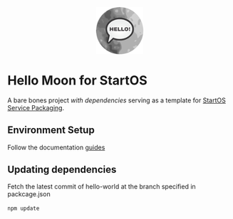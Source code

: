 <p align="center">
  <img src="icon.png" alt="Project Logo" width="21%">
</p>

# Hello Moon for StartOS

A bare bones project _with dependencies_ serving as a template for [StartOS Service Packaging](https://docs.start9.com/packaging-guide).

## Environment Setup

Follow the documentation [guides](https://staging.docs.start9.com/packaging-guide/environment-setup.html)

## Updating dependencies

Fetch the latest commit of hello-world at the branch specified in packcage.json

`npm update`
